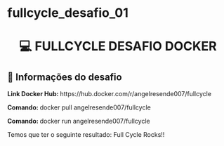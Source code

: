 # fullcycle_desafio_01

<h1 align="center">

:computer: **FULLCYCLE DESAFIO DOCKER**

</h1>

## 🚀 Informações do desafio

<p><strong>Link Docker Hub: </strong> https://hub.docker.com/r/angelresende007/fullcycle</p>
<p><strong>Comando: </strong>docker pull angelresende007/fullcycle</p>
<p><strong>Comando: </strong>docker run angelresende007/fullcycle</p>


<p>Temos que ter o seguinte resultado: Full Cycle Rocks!!



